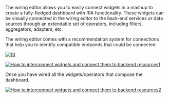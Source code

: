 The wiring editor allows you to easily connect widgets in a mashup to
create a fully-fledged dashboard with RIA functionality. These widgets
can be visually connected in the wiring editor to the back-end services
or data sources through an extendable set of operators, including
filters, aggregators, adapters, etc.

The wiring editor comes with a recommendation system for connections
that help you to identify compatible endpoints that could be connected.

[![10](/uploads/2014/11/10.png)](/uploads/2014/11/10.png)

[![How to interconnect widgets and connect them to backend
resources1](/uploads/2015/04/How-to-interconnect-widgets-and-connect-them-to-backend-resources1-1024x352.png)](/uploads/2015/04/How-to-interconnect-widgets-and-connect-them-to-backend-resources1.png)

Once you have wired all the widgets/operators that compose the
dashboard.

[![How to interconnect widgets and connect them to backend
resources2](/uploads/2015/04/How-to-interconnect-widgets-and-connect-them-to-backend-resources2.png)](/uploads/2015/04/How-to-interconnect-widgets-and-connect-them-to-backend-resources2.png)
